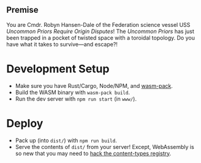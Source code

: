 ## Premise

You are Cmdr. Robyn Hansen-Dale of the Federation science vessel USS _Uncommon Priors Require Origin Disputes_! The _Uncommon Priors_ has just been trapped in a pocket of twisted space with a toroidal topology. Do you have what it takes to survive—and escape?!

# Development Setup

 * Make sure you have Rust/Cargo, Node/NPM, and [wasm-pack](https://rustwasm.github.io/wasm-pack/).
 * Build the WASM binary with `wasm-pack build`.
 * Run the dev server with `npm run start` (in `www/`).

# Deploy

 * Pack up (into `dist/`) with `npm run build`.
 * Serve the contents of `dist/` from your server! Except, WebAssembly is so new that you may need to [hack the content-types registry](https://gist.github.com/WesThorburn/62ea13952749d6563ce2fb15b45f1ba8).
